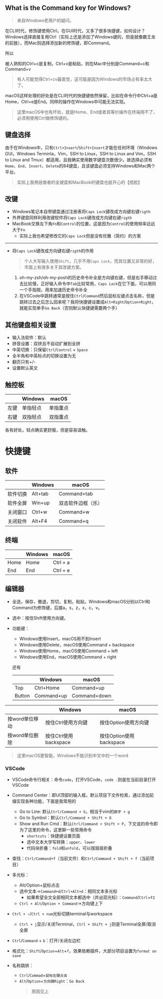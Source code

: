 ## What is the Command key for Windows?
>来自Windows老用户的疑问。

在CLI时代，修饰键使用Ctrl，在GUI时代，又多了很多快捷键，如何设计？Windows选择直接复用Ctrl（实际上还是添加了Windows键的，但是就像霸王龙的前肢），而Mac则选择添加新的修饰键，即Command。

所以

被人熟知的Ctrl+c是复制，Ctrl+v是粘贴，则在Mac中分别是Command+c和Command+v
>有人可能觉得Ctrl+cv最直觉，这可能是因为Windows的市场占有率太大了。

macOS这样处理的好处是在CLI时代的快捷键依然保留，比如在命令行中Ctrl+a是Home，Ctrl+e是End。同样的操作在Windows中可能无法实现。
>这里macOS中也有坏处，就是Home、End或者其等价操作在终端用不了，必须用使用Ctrl做修饰键的。

## 键盘选择
由于在Windows中，只有`Ctrl+Insert`/`Shift+Insert`才能在任何环境（Windows GUI，Windows Terminla，Vim，SSH to Linux，SSH to Linux and Vim，SSH to Linux and Tmux）都适用，且我确实使用数字键盘次数很少。故选择必须有`Home`、`End`、`Insert`、`Delete`的84键盘，且该键盘必须支持Windows和Mac两个平台。
>实际上我用拯救者的全键盘和MacBook的键盘也挺开心的【捂脸】

## 改键

+ Windows笔记本自带键盘通过注册表将`Caps Lock`键改成方向键右键`rigth`
+ 外界键盘同样利用改键软件将`Caps Lock`键改成方向键右键`rigth`
+ MacBook交换左下角`Fn`和`Control`的位置，这是因为`Control`的使用频率远远大于`Fn`
    + 实际上我也希望修改它的`Caps Lock`但是没有优雅（简约）的方案
---
+ 将`Caps Lock`键改成方向键右键`rigth`的作用
    >个人大写输入使用`Shift`，几乎不用`Caps Lock`，而其位置又非常的好，市面上有很多关于其改键方案。

    1. oh-my-zsh/oh-my-posh的历史命令补全是方向键右键，但是右手移动过去比较慢，正好输入命令中`Tab`比较常用，`Caps Lock`在它下面，可以用同一个手指按。用来加速历史命令补全
    2. 在VSCode中跳转通常是按住`Ctrl`/`Command`然后鼠标左键点击名称，但是跳转过去之后怎么回来呢？我将快捷键设置成`Alt+Right`/`Option+Right`，就能实现单手`Go Back`（否则默认快捷键需要两个手）

## 其他键盘相关设置

+ 输入法软件：默认
+ 拼音设置：双拼且不自动扩展到全拼
+ 中英切换：只保留`Ctrl`/`Control` + `Space`
+ 全半角和中英标点的切换设置为无
+ 翻页只有+/-
+ 设置默认英文

## 触控板

|      | Windows  | macOS    |
| ---- | -------- | -------- |
| 左键 | 单指轻点 | 单指重点 |
| 右键 | 双指轻点 | 双指重点 |

各有好处，轻点确实更舒服，但是容易误触。

# 快捷键

## 软件

|      | Windows | macOS       |
| ---- | ------- | ----------- |
| 软件切换 | Alt+tab | Command+tab |
| 软件全屏 | Win+up  | 双击软件边框（乐）   |
| 关闭窗口 | Ctrl+w  | Command+w   |
| 关闭软件 | Alt+F4  | Command+q   |

## 终端

|      | Windows | macOS    |
| ---- | ------- | -------- |
| Home | Home    | Ctrl + a |
| End  | End     | Ctrl + e |

## 编辑器

+ 全选，保存，撤退，剪切，复制，粘贴，Windows和macOS分别以Ctrl和Command为修饰键，后接a，s，z，x，c，v。
+ 选中：按住Shift使用方向键。
+ 功能键：
    + Windows使用Insert，macOS用不到Insert
    + Windows使用Delete，macOS使用Command + backspace
    + Windows使用Home，macOS使用Command + left
    + Windows使用End，macOS使用Command + right

    还有

    |        | Windows    | macOS        |
    | ------ | ---------- | ------------ |
    | Top    | Ctrl+Home  | Command+up   |
    | Button | Command+up | Command+down |

|           | Windows           | macOS               |
| --------- | ----------------- | ------------------- |
| 按word单位移动 | 按住Ctrl使用方向键       | 按住Option使用方向键       |
| 按word单位删除 | 按住Ctrl使用backspace | 按住Option使用backspace |
>这里macOS更智能，Windows不能识别中文中的一个word

### VSCode

+ VSCode命令行相关：命令`code`，打开VSCode，`code .`则是在当前目录打开VSCode
+ Command Center：即UI顶部的输入框，默认项目下文件检索，通过添加前缀实现各种功能，下面是我常用的
	+ Go to Line:  默认`Ctrl/Command + G`，相当于vim的`数字 + g`
	+ Go to Symbol：默认`Ctrl/Command + Shift + O`
	+ Show and Run Cmd：默认`Ctrl/Command + Shift + P`，下文说的命令即为了这里的命令，这里聊一些常用命令
		+ `shortcuts`：快捷键设置页面
		+ 选中文本大学写转换：`upper`、`lower`
		+ 代码块折叠：`fold`和`unfold`，可以按层级折叠

+ 查找：`Ctrl/Command+f`（当前文件）和`Ctrl/Command + Shift + f`（当前项目）
+ 多光标：
    + Alt/Option+鼠标点击
    + 选中文本->`Command+d`/`Ctrl+Alt+d`：相同文本多光标
        + 如果希望全文全部相同文本都选中（并出现光标）：`Command`/`Ctrl`+`F2`
    + `Ctrl + Alt`/`Option + Command`->方向键上下

+ `Ctrl + ~`/`Ctrl + num`光标切换terminal与workspace
    + `Ctrl + j`显示/关闭Terminal，`Ctrl + Shift + j`则是Terminal全屏/取消全屏
+ `Ctrl`/`Command` + `b`：打开/关闭左边栏

+ 格式化：`Shift`/`Option`+`Alt`+`f`，效果依赖插件，大部分项目设置为`format on save`

+ 名称跳转：
    + `Ctrl`/`Commad`+`鼠标左键点击`
    + `Alt`/`Option`+`方向键Right`：`Go Back`
        >原因见上
